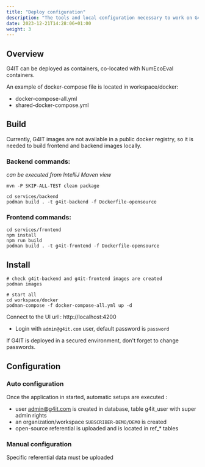 ```yaml
---
title: "Deploy configuration"
description: "The tools and local configuration necessary to work on G4IT"
date: 2023-12-21T14:28:06+01:00
weight: 3
---
```


## Overview

G4IT can be deployed as containers, co-located with NumEcoEval containers.

An example of docker-compose file is located in workspace/docker:
- docker-compose-all.yml
- shared-docker-compose.yml

## Build

Currently, G4IT images are not available in a public docker registry, so it is needed to build frontend and backend images locally.

### Backend commands:

*can be executed from IntelliJ Maven view*
```
mvn -P SKIP-ALL-TEST clean package
```

```
cd services/backend
podman build . -t g4it-backend -f Dockerfile-opensource
```

### Frontend commands:

```
cd services/frontend
npm install
npm run build
podman build . -t g4it-frontend -f Dockerfile-opensource
```

## Install

```
# check g4it-backend and g4it-frontend images are created
podman images

# start all
cd workspace/docker
podman-compose -f docker-compose-all.yml up -d
```

Connect to the UI url : http://localhost:4200
- Login with `admin@g4it.com` user, default password is `password`

If G4IT is deployed in a secured environment, don't forget to change passwords.

## Configuration

### Auto configuration 

Once the application in started, automatic setups are executed :
- user admin@g4it.com is created in database, table g4it_user with super admin rights
- an organization/workspace `SUBSCRIBER-DEMO/DEMO` is created
- open-source referential is uploaded and is located in ref_* tables

### Manual configuration

Specific referential data must be uploaded 

